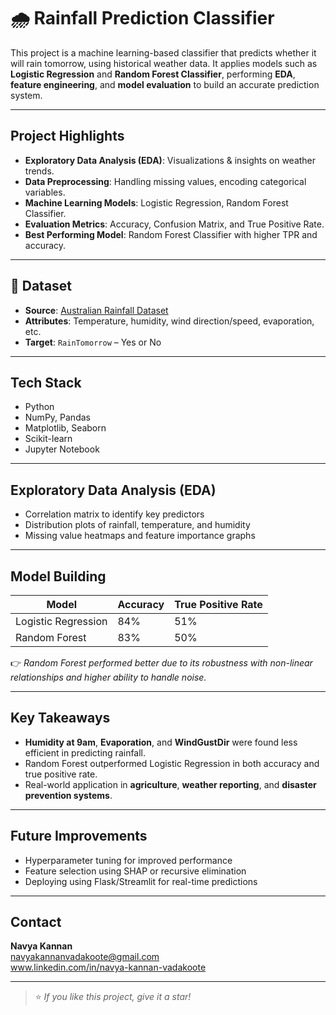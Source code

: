 # 🌧️ Rainfall Prediction Classifier

This project is a machine learning-based classifier that predicts whether it will rain tomorrow, using historical weather data. It applies models such as **Logistic Regression** and **Random Forest Classifier**, performing **EDA**, **feature engineering**, and **model evaluation** to build an accurate prediction system.

---

##  Project Highlights

-  **Exploratory Data Analysis (EDA)**: Visualizations & insights on weather trends.
-  **Data Preprocessing**: Handling missing values, encoding categorical variables.
-  **Machine Learning Models**: Logistic Regression, Random Forest Classifier.
-  **Evaluation Metrics**: Accuracy, Confusion Matrix, and True Positive Rate.
-  **Best Performing Model**: Random Forest Classifier with higher TPR and accuracy.

---

## 📁 Dataset

- **Source**: [Australian Rainfall Dataset](https://www.kaggle.com/jsphyg/weather-dataset-rattle-package)
- **Attributes**: Temperature, humidity, wind direction/speed, evaporation, etc.
- **Target**: `RainTomorrow` – Yes or No

---

##  Tech Stack

- Python
- NumPy, Pandas
- Matplotlib, Seaborn
- Scikit-learn
- Jupyter Notebook

---

##  Exploratory Data Analysis (EDA)

- Correlation matrix to identify key predictors
- Distribution plots of rainfall, temperature, and humidity
- Missing value heatmaps and feature importance graphs

---

##  Model Building

| Model               | Accuracy | True Positive Rate |
|---------------------|----------|--------------------|
| Logistic Regression | 84%      | 51%                |
| Random Forest       | 83%      | 50%                |

👉 *Random Forest performed better due to its robustness with non-linear relationships and higher ability to handle noise.*

---

##  Key Takeaways

- **Humidity at 9am**, **Evaporation**, and **WindGustDir** were found less efficient in predicting rainfall.
- Random Forest outperformed Logistic Regression in both accuracy and true positive rate.
- Real-world application in **agriculture**, **weather reporting**, and **disaster prevention systems**.

---

##  Future Improvements

- Hyperparameter tuning for improved performance
- Feature selection using SHAP or recursive elimination
- Deploying using Flask/Streamlit for real-time predictions

---

## Contact

**Navya Kannan**  
navyakannanvadakoote@gmail.com  
www.linkedin.com/in/navya-kannan-vadakoote

---

> ⭐ *If you like this project, give it a star!*
